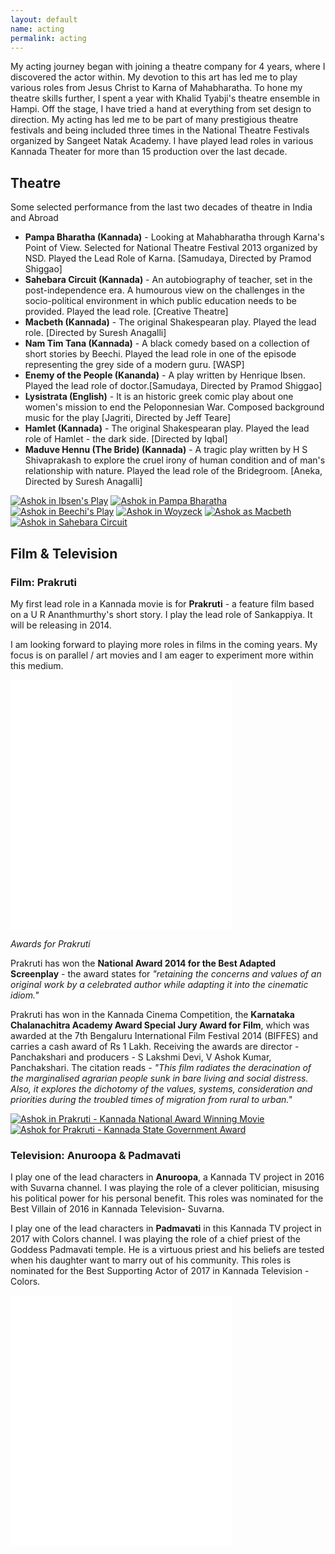 ```yaml
---
layout: default
name: acting
permalink: acting
---
```


My acting journey began with joining a theatre company for 4 years, where I discovered the actor within. My devotion to this art has led me to play various roles from Jesus Christ to Karna of Mahabharatha. To hone my theatre skills further, I spent a year with Khalid Tyabji's theatre ensemble in Hampi. Off the stage, I have tried a hand at everything from set design to direction. My acting has led me to be part of many prestigious theatre festivals and being included three times in the National Theatre Festivals organized by Sangeet Natak Academy. I have played lead roles in various Kannada Theater for more than 15 production over the last decade.


## Theatre 

Some selected performance from the last two decades of theatre in India and Abroad

*   **Pampa Bharatha (Kannada)** - Looking at Mahabharatha through Karna's Point of View. Selected for National Theatre Festival 2013 organized by NSD. Played the Lead Role of Karna. [Samudaya, Directed by Pramod Shiggao]
*   **Sahebara Circuit (Kannada)** - An autobiography of teacher, set in the post-independence era. A humourous view on the challenges in the socio-political environment in which public education needs to be provided. Played the lead role. [Creative Theatre]
*   **Macbeth (Kannada)** - The original Shakespearan play. Played the lead role. [Directed by Suresh Anagalli]
*   **Nam Tim Tana (Kannada)** - A black comedy based on a collection of short stories by Beechi. Played the lead role in one of the episode representing the grey side of a modern guru. [WASP]
*   **Enemy of the People (Kananda)** - A play written by Henrique Ibsen. Played the lead role of doctor.[Samudaya, Directed by Pramod Shiggao]
*   **Lysistrata (English)** - It is an historic greek comic play about one women's mission to end the Peloponnesian War. Composed background music for the play [Jagriti, Directed by Jeff Teare]
*   **Hamlet (Kannada)** - The original Shakespearan play. Played the lead role of Hamlet - the dark side. [Directed by Iqbal]
*   **Maduve Hennu (The Bride) (Kannada)** - A tragic play written by H S Shivaprakash to explore the cruel irony of human condition and of man's relationship with nature. Played the lead role of the Bridegroom. [Aneka, Directed by Suresh Anagalli]

[![](img/ibsen.jpg "Ashok in Ibsen's Play")](img/ibsen_large.jpg)
[![](img/pampa_bharatha.jpg "Ashok in Pampa Bharatha")](img/pampa_bharatha_large.jpg)
[![](img/beechi.jpg "Ashok in Beechi's Play")](img/beechi_large.jpg)
[![](img/woyzeck.jpg "Ashok in Woyzeck")](img/woyzeck_large.jpg)
[![](img/macbeth.jpg "Ashok as Macbeth")](img/macbeth_large.jpg)
[![](img/sahebara-sarkeetu.jpg "Ashok in Sahebara Circuit")](img/sahebara-sarkeetu_large.jpg)

## Film & Television

### Film: Prakruti

My first lead role in a Kannada movie is for **Prakruti** - a feature film based on a U R Ananthmurthy's short story. I play the lead role of Sankappiya. It will be releasing in 2014\.

I am looking forward to playing more roles in films in the coming years. My focus is on parallel / art movies and I am eager to experiment more within this medium.

<p>
<iframe width="355" height="200" src="//www.youtube.com/embed/PlqjV3ELqPM?rel=0" frameborder="0" allowfullscreen=""></iframe><iframe width="355" height="200" src="//www.youtube.com/embed/w4ids940KAM?rel=0" frameborder="0" allowfullscreen=""></iframe>
</p>

*Awards for Prakruti*

Prakruti has won the **National Award 2014 for the Best Adapted Screenplay** - the award states for _"retaining the concerns and values of an original work by a celebrated author while adapting it into the cinematic idiom."_

Prakruti has won in the Kannada Cinema Competition, the **Karnataka Chalanachitra Academy Award Special Jury Award for Film**, which was awarded at the 7th Bengaluru International Film Festival 2014 (BIFFES) and carries a cash award of Rs 1 Lakh. Receiving the awards are director - Panchakshari and producers - S Lakshmi Devi, V Ashok Kumar, Panchakshari. The citation reads - _"This film radiates the deracination of the marginalised agrarian people sunk in bare living and social distress. Also, it explores the dichotomy of the values, systems, consideration and priorities during the troubled times of migration from rural to urban."_

[![](img/prakruti_1_small.jpg "Ashok in Prakruti - Kannada National Award Winning Movie")](img/prakruti_1_large.jpg)
[![](img/prakruti_award_small_1.jpg "Ashok for Prakruti - Kannada State Government Award")](img/prakruti_award_1.jpg)


### Television: Anuroopa & Padmavati

I play one of the lead characters in **Anuroopa**, a Kannada TV project in 2016 with Suvarna channel. I was playing the role of a clever politician, misusing his political power for his personal benefit. This roles was nominated for the Best Villain of 2016 in Kannada Television- Suvarna.

I play one of the lead characters in **Padmavati** in this Kannada TV project in 2017 with Colors channel. I was playing the role of a chief priest of the Goddess Padmavati temple. He is a virtuous priest and his beliefs are tested when his daughter want to marry out of his community. This roles is nominated for the Best Supporting Actor of 2017 in Kannada Television - Colors.

<p>
<iframe width="355" height="200" src="//www.youtube.com/embed/XFORrwEh4qw?rel=0" frameborder="0" allowfullscreen=""></iframe><iframe width="355" height="200" src="//www.youtube.com/embed/nWmPKA8jaSM?rel=0" frameborder="0" allowfullscreen=""></iframe>
</p>